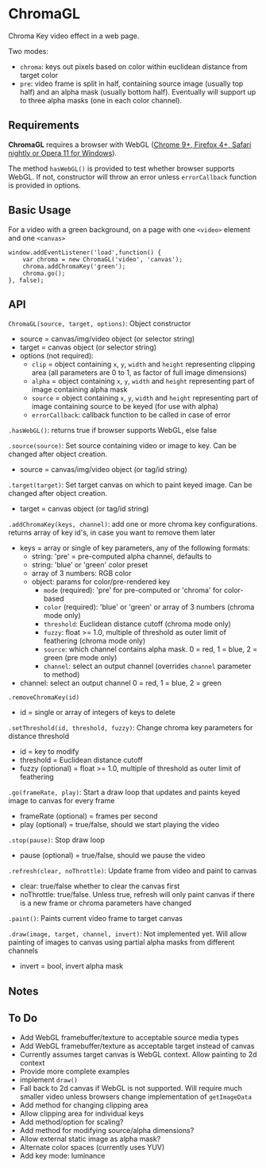 ChromaGL
========
Chroma Key video effect in a web page.

Two modes:

- `chroma`: keys out pixels based on color within euclidean distance from target color
- `pre`: video frame is split in half, containing source image (usually top half) and an alpha mask (usually bottom half).  Eventually will support up to three alpha masks (one in each color channel).

Requirements
------------
**ChromaGL** requires a browser with WebGL ([Chrome 9+, Firefox 4+, Safari nightly or Opera 11 for Windows](http://www.khronos.org/webgl/wiki/Getting_a_WebGL_Implementation)).

The method `hasWebGL()` is provided to test whether browser supports WebGL.  If not, constructor will throw an error unless `errorCallback` function is provided in options.

Basic Usage
-----------
For a video with a green background, on a page with one `<video>` element and one `<canvas>`

	window.addEventListener('load',function() {
		var chroma = new ChromaGL('video', 'canvas');
		chroma.addChromaKey('green');
		chroma.go();
	}, false);

API
---
`ChromaGL(source, target, options)`: Object constructor

- source = canvas/img/video object (or selector string)
- target = canvas object (or selector string)
- options (not required):
	* `clip` = object containing `x`, `y`, `width` and `height` representing clipping area (all parameters are 0 to 1, as factor of full image dimensions)
	* `alpha` = object containing `x`, `y`, `width` and `height` representing part of image containing alpha mask
	* `source` = object containing `x`, `y`, `width` and `height` representing part of image containing source to be keyed (for use with alpha)
	* `errorCallback`: callback function to be called in case of error

`.hasWebGL()`: returns true if browser supports WebGL, else false


`.source(source)`: Set source containing video or image to key. Can be changed after object creation.  

- source = canvas/img/video object (or tag/id string)


`.target(target)`: Set target canvas on which to paint keyed image. Can be changed after object creation.

- target = canvas object (or tag/id string)


`.addChromaKey(keys, channel)`: add one or more chroma key configurations. returns array of key id's, in case you want to remove them later

- keys = array or single of key parameters, any of the following formats:
	- string: 'pre' = pre-computed alpha channel, defaults to 
	- string: 'blue' or 'green' color preset
	- array of 3 numbers: RGB color
	- object: params for color/pre-rendered key
		- `mode` (required): 'pre' for pre-computed or 'chroma' for color-based
		- `color` (required): 'blue' or 'green' or array of 3 numbers (chroma mode only)
		- `threshold`: Euclidean distance cutoff (chroma mode only)
		- `fuzzy`: float >= 1.0, multiple of threshold as outer limit of feathering (chroma mode only)
		- `source`: which channel contains alpha mask. 0 = red, 1 = blue, 2 = green (pre mode only)
		- `channel`: select an output channel (overrides `channel` parameter to method)
- channel: select an output channel 0 = red, 1 = blue, 2 = green


`.removeChromaKey(id)`  

- id = single or array of integers of keys to delete


`.setThreshold(id, threshold, fuzzy)`: Change chroma key parameters for distance threshold

- id = key to modify
- threshold = Euclidean distance cutoff
- fuzzy (optional) = float >= 1.0, multiple of threshold as outer limit of feathering


`.go(frameRate, play)`: Start a draw loop that updates and paints keyed image to canvas for every frame  

- frameRate (optional) = frames per second
- play (optional) = true/false, should we start playing the video


`.stop(pause)`: Stop draw loop  

- pause (optional) = true/false, should we pause the video

  
`.refresh(clear, noThrottle)`: Update frame from video and paint to canvas  

- clear: true/false whether to clear the canvas first
- noThrottle: true/false. Unless true, refresh will only paint canvas if there is a new frame or chroma parameters have changed

  
`.paint()`: Paints current video frame to target canvas  


`.draw(image, target, channel, invert)`:  Not implemented yet.  Will allow painting of images to canvas using partial alpha masks from different channels

- invert = bool, invert alpha mask


Notes
-----

To Do
-----
* Add WebGL framebuffer/texture to acceptable source media types
* Add WebGL framebuffer/texture as acceptable target instead of canvas
* Currently assumes target canvas is WebGL context. Allow painting to 2d context
* Provide more complete examples
* implement `draw()`
* Fall back to 2d canvas if WebGL is not supported. Will require much smaller video unless browsers change implementation of `getImageData`
* Add method for changing clipping area
* Allow clipping area for individual keys
* Add method/option for scaling?
* Add method for modifying source/alpha dimensions?
* Allow external static image as alpha mask?
* Alternate color spaces (currently uses YUV)
* Add key mode: luminance
